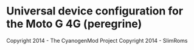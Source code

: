 Universal device configuration for the Moto G 4G (peregrine)
===============================

Copyright 2014 - The CyanogenMod Project
Copyright 2014 - SlimRoms
